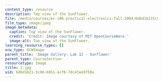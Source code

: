 ```yaml
---
content_type: resource
description: Top view of the SunFlower.
file: /media/courses/ec-s06-practical-electronics-fall-2004/6d6d16215c966851acf67dc43ee9f50a_2.jpg
file_type: image/jpeg
image_metadata:
  caption: Top view of the SunFlower.
  credit: 'Credit: Image courtesy of MIT OpenCourseWare.'
  image-alt: Top view of the SunFlower.
learning_resource_types: []
ocw_type: OCWImage
parent_title: 'Image Gallery: Lab 12 - Sunflower'
parent_type: CourseSection
resourcetype: Image
title: 2.jpg
uid: 6d6d1621-5c96-6851-acf6-7dc43ee9f50a
---
```

